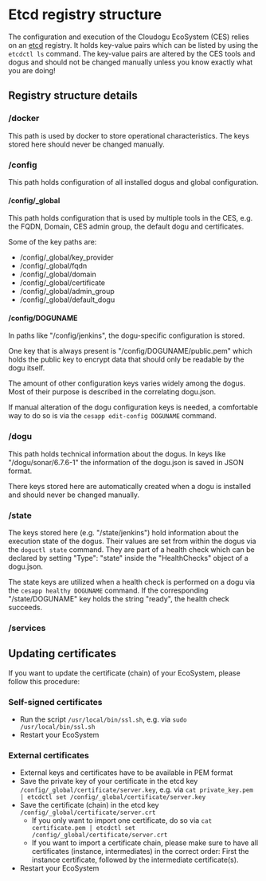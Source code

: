# Etcd registry structure

The configuration and execution of the Cloudogu EcoSystem (CES) relies on an [etcd](https://coreos.com/etcd/) registry. It holds key-value pairs which can be listed by using the `etcdctl ls` command. The key-value pairs are altered by the CES tools and dogus and should not be changed manually unless you know exactly what you are doing!

## Registry structure details

### /docker

This path is used by docker to store operational characteristics. The keys stored here should never be changed manually.

### /config

This path holds configuration of all installed dogus and global configuration.

#### /config/_global

This path holds configuration that is used by multiple tools in the CES, e.g. the FQDN, Domain, CES admin group, the default dogu and certificates.

Some of the key paths are:

- /config/_global/key_provider
- /config/_global/fqdn
- /config/_global/domain
- /config/_global/certificate
- /config/_global/admin_group
- /config/_global/default_dogu

#### /config/DOGUNAME

In paths like "/config/jenkins", the dogu-specific configuration is stored.

One key that is always present is "/config/DOGUNAME/public.pem" which holds the public key to encrypt data that should only be readable by the dogu itself.

The amount of other configuration keys varies widely among the dogus. Most of their purpose is described in the correlating dogu.json.

If manual alteration of the dogu configuration keys is needed, a comfortable way to do so is via the `cesapp edit-config DOGUNAME` command.

### /dogu

This path holds technical information about the dogus. In keys like "/dogu/sonar/6.7.6-1" the information of the dogu.json is saved in JSON format.

There keys stored here are automatically created when a dogu is installed and should never be changed manually.

### /state

The keys stored here (e.g. "/state/jenkins") hold information about the execution state of the dogus. Their values are set from within the dogus via the `doguctl state` command. They are part of a health check which can be declared by setting "Type": "state" inside the "HealthChecks" object of a dogu.json.

The state keys are utilized when a health check is performed on a dogu via the `cesapp healthy DOGUNAME` command. If the corresponding "/state/DOGUNAME" key holds the string "ready", the health check succeeds.

### /services


## Updating certificates

If you want to update the certificate (chain) of your EcoSystem, please follow this procedure:

### Self-signed certificates

- Run the script `/usr/local/bin/ssl.sh`, e.g. via `sudo /usr/local/bin/ssl.sh`
- Restart your EcoSystem

### External certificates
- External keys and certificates have to be available in PEM format
- Save the private key of your certificate in the etcd key `/config/_global/certificate/server.key`, e.g. via `cat private_key.pem | etcdctl set /config/_global/certificate/server.key`
- Save the certificate (chain) in the etcd key `/config/_global/certificate/server.crt`
   - If you only want to import one certificate, do so via `cat certificate.pem | etcdctl set /config/_global/certificate/server.crt`
   - If you want to import a certificate chain, please make sure to have all certificates (instance, intermediates) in the correct order: First the instance certificate, followed by the intermediate certificate(s).
- Restart your EcoSystem
